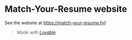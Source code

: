 # Match-Your-Resume website

See the website at https://match-your-resume.fyi!

> _Made with [Lovable](https://lovable.dev)_
